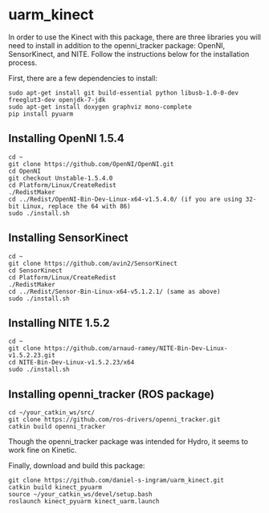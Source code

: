 # uarm_kinect

In order to use the Kinect with this package, there are three libraries you will need to install in addition to the openni_tracker package: OpenNI, SensorKinect, and NITE. Follow the instructions below for the installation process.

First, there are a few dependencies to install:

```
sudo apt-get install git build-essential python libusb-1.0-0-dev freeglut3-dev openjdk-7-jdk
sudo apt-get install doxygen graphviz mono-complete
pip install pyuarm
```

Installing OpenNI 1.5.4
-----------------------

```
cd ~
git clone https://github.com/OpenNI/OpenNI.git
cd OpenNI
git checkout Unstable-1.5.4.0
cd Platform/Linux/CreateRedist
./RedistMaker
cd ../Redist/OpenNI-Bin-Dev-Linux-x64-v1.5.4.0/ (if you are using 32-bit Linux, replace the 64 with 86)
sudo ./install.sh
```

Installing SensorKinect
-----------------------

```
cd ~
git clone https://github.com/avin2/SensorKinect
cd SensorKinect
cd Platform/Linux/CreateRedist
./RedistMaker
cd ../Redist/Sensor-Bin-Linux-x64-v5.1.2.1/ (same as above)
sudo ./install.sh
```

Installing NITE 1.5.2
---------------------

```
cd ~
git clone https://github.com/arnaud-ramey/NITE-Bin-Dev-Linux-v1.5.2.23.git
cd NITE-Bin-Dev-Linux-v1.5.2.23/x64
sudo ./install.sh
```

Installing openni_tracker (ROS package)
---------------------------------------

```
cd ~/your_catkin_ws/src/
git clone https://github.com/ros-drivers/openni_tracker.git
catkin build openni_tracker
```

Though the openni_tracker package was intended for Hydro, it seems to work fine on Kinetic.

Finally, download and build this package:

```
git clone https://github.com/daniel-s-ingram/uarm_kinect.git
catkin build kinect_pyuarm
source ~/your_catkin_ws/devel/setup.bash
roslaunch kinect_pyuarm kinect_uarm.launch
```
